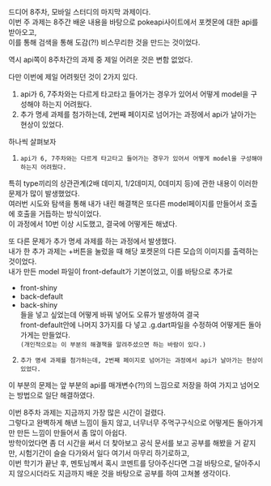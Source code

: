 드디어 8주차, 모바일 스터디의 마지막 과제이다.  
이번 주 과제는 8주간 배운 내용을 바탕으로 pokeapi사이트에서 포켓몬에 대한 api를 받아오고,  
이를 통해 검색을 통해 도감(?!) 비스무리한 것을 만드는 것이었다.

역시 api쪽이 8주차간의 과제 중 제일 어려운 것은 변함 없었다.

다만 이번에 제일 어려웟던 것이 2가지 있다.

1. api가 6, 7주차와는 다르게 타고타고 들어가는 경우가 있어서 어떻게 model을 구성해야 하는지 어려웠다.
2. 추가 명세 과제를 첨가하는데, 2번째 페이지로 넘어가는 과정에서 api가 날아가는 현상이 있었다.

하나씩 살펴보자

1. `api가 6, 7주차와는 다르게 타고타고 들어가는 경우가 있어서 어떻게 model을 구성해야 하는지 어려웠다.`

특히 type끼리의 상관관계(2배 데미지, 1/2데미지, 0데미지 등)에 관한 내용이 이러한 문제가 많이 발생했었다.  
여러번 시도와 탐색을 통해 내가 내린 해결책은 또다른 model페이지를 만들어서 호출에 호출을 거듭하는 방식이었다.  
이 과정에서 10번 이상 시도했고, 결국에 어떻게든 해냈다.

또 다른 문제가 추가 명세 과제를 하는 과정에서 발생했다.  
내가 한 추가 과제는 +버튼을 눌렀을 때 해당 포켓몬의 다른 모습의 이미지를 출력하는 것이었다.  
내가 만든 model 파일이 front-default가 기본이었고, 이를 바탕으로 추가로

- front-shiny
- back-default
- back-shiny  
  들을 넣고 싶었는데 어떻게 바꿔 넣어도 오류가 발생하여 결국  
  front-default안에 나머지 3가지를 다 넣고 .g.dart파일을 수정하여 어떻게든 돌아가게는 만들었다.  
  `(개인적으로는 이 부분의 해결책을 알려주셨으면 하는 바람이 있다.)`

2. `추가 명세 과제를 첨가하는데, 2번째 페이지로 넘어가는 과정에서 api가 날아가는 현상이 있었다.`

이 부분의 문제는 앞 부분의 api를 매개변수(?!)의 느낌으로 저장을 하여 가지고 넘어오는 방법으로 일단 해결하였다.

이번 8주차 과제는 지금까지 가장 많은 시간이 걸렸다.  
그렇다고 완벽하게 해낸 느낌이 들지 않고, 너무너무 주먹구구식으로 어떻게든 돌아가게만 만든 느낌이 만들어서 좀 많이 아쉽다.  
방학이었다면 좀 더 시간을 써서 더 찾아보고 공식 문서를 보고 공부를 해봤을 거 같지만, 시험기간이 슬슬 다가와서 일다 여기서 마무리 하기로하고,  
이번 학기가 끝난 후, 멘토님께서 혹시 코멘트를 당아주신다면 그걸 바탕으로, 달아주시지 않으시더라도 지금까지 배운 것을 바탕으로 공부를 하여 고쳐볼 생각이다.

